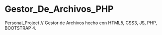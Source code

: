 # Gestor_De_Archivos_PHP
Personal_Project // Gestor de Archivos hecho con HTML5, CSS3, JS, PHP, BOOTSTRAP 4.
